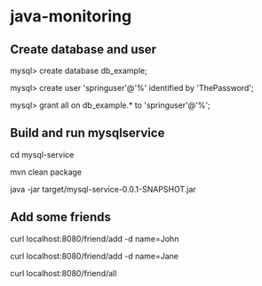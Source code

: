 # java-monitoring

## Create database and user

mysql> create database db_example; 

mysql> create user 'springuser'@'%' identified by 'ThePassword'; 

mysql> grant all on db_example.* to 'springuser'@'%'; 

## Build and run mysqlservice
cd mysql-service

mvn clean package 

java -jar target/mysql-service-0.0.1-SNAPSHOT.jar 

## Add some friends
curl localhost:8080/friend/add -d name=John 

curl localhost:8080/friend/add -d name=Jane 

curl localhost:8080/friend/all 



